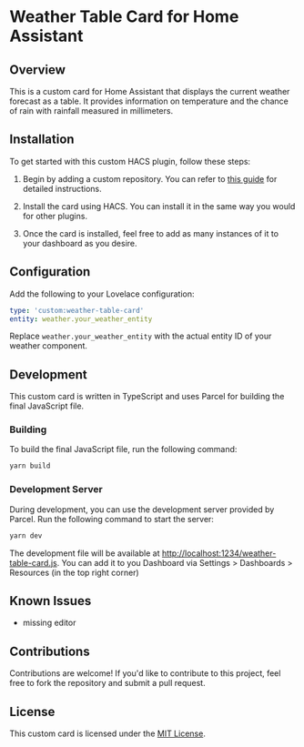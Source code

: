 # Weather Table Card for Home Assistant

## Overview

This is a custom card for Home Assistant that displays the current weather forecast as a table. It provides information on temperature and the chance of rain with rainfall measured in millimeters.

## Installation

To get started with this custom HACS plugin, follow these steps:

1. Begin by adding a custom repository. You can refer to [this guide](https://hacs.xyz/docs/faq/custom_repositories/) for detailed instructions.

2. Install the card using HACS. You can install it in the same way you would for other plugins.

3. Once the card is installed, feel free to add as many instances of it to your dashboard as you desire.

## Configuration

Add the following to your Lovelace configuration:

```yaml
type: 'custom:weather-table-card'
entity: weather.your_weather_entity
```

Replace `weather.your_weather_entity` with the actual entity ID of your weather component.

## Development

This custom card is written in TypeScript and uses Parcel for building the final JavaScript file.

### Building

To build the final JavaScript file, run the following command:

```bash
yarn build
```

### Development Server

During development, you can use the development server provided by Parcel. Run the following command to start the server:

```bash
yarn dev
```

The development file will be available at [http://localhost:1234/weather-table-card.js](http://localhost:1234/weather-table-card.js).
You can add it to you Dashboard via Settings > Dashboards > Resources (in the top right corner)

## Known Issues
- missing editor

## Contributions

Contributions are welcome! If you'd like to contribute to this project, feel free to fork the repository and submit a pull request.

## License

This custom card is licensed under the [MIT License](LICENSE).
